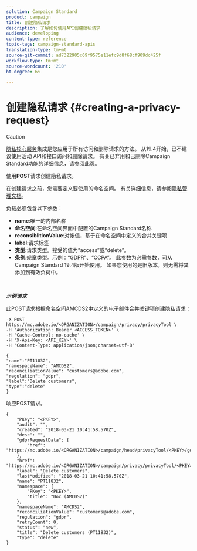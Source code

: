 ```yaml
---
solution: Campaign Standard
product: campaign
title: 创建隐私请求
description: 了解如何使用API创建隐私请求
audience: developing
content-type: reference
topic-tags: campaign-standard-apis
translation-type: tm+mt
source-git-commit: ad7322905c69f9575e11efc9d8f68cf909dc425f
workflow-type: tm+mt
source-wordcount: '210'
ht-degree: 6%

---
```



# 创建隐私请求 {#creating-a-privacy-request}

>[!CAUTION]
>
>[隐私核心服务](https://adobe.io/apis/cloudplatform/gdpr.html)集成是您应用于所有访问和删除请求的方法。 从19.4开始，已不建议使用活动 API和接口访问和删除请求。 有关已弃用和已删除Campaign Standard功能的详细信息，请参阅[此页](../../rn/using/deprecated-features.md)。

使用&#x200B;**POST**&#x200B;请求创建隐私请求。

在创建请求之前，您需要定义要使用的命名空间。 有关详细信息，请参阅[隐私管理文档](https://helpx.adobe.com/cn/campaign/kb/acs-privacy.html#ManagingPrivacyRequests)。

负载必须包含以下参数：

* **name**:唯一的内部名称
* **命名空间**:在命名空间界面中配置的Campaign Standard名称
* **reconsiblitionValue**:对帐值，基于在命名空间中定义的合并关键项
* **label**:请求标签
* **类型**:请求类型。接受的值为“access”或“delete”。
* **条例**:规章类型。示例：“GDPR”、“CCPA”。 此参数为必需参数，可从Campaign Standard 19.4版开始使用。 如果您使用的是旧版本，则无需将其添加到有效负荷中。

<br/>

***示例请求***

此POST请求根据命名空间AMCDS2中定义的电子邮件合并关键项创建隐私请求：

```
-X POST https://mc.adobe.io/<ORGANIZATION>/campaign/privacy/privacyTool \
-H 'Authorization: Bearer <ACCESS_TOKEN>' \
-H 'Cache-Control: no-cache' \
-H 'X-Api-Key: <API_KEY>' \
-H 'Content-Type: application/json;charset=utf-8'

{
"name":"PT11832",
"namespaceName": "AMCDS2",
"reconciliationValue": "customers@adobe.com",
"regulation": "gdpr",
"label":"Delete customers",
"type":"delete"
}
```

响应POST请求。

```
{
    "PKey": "<PKEY>",
    "audit": "",
    "created": "2018-03-21 10:41:58.570Z",
    "desc": "",
    "gdprRequestData": {
        "href": "https://mc.adobe.io/<ORGANIZATION>/campaign/head/privacyTool/<PKEY>/gdprRequestData/"
    },
    "href": "https://mc.adobe.io/<ORGANIZATION>/campaign/privacy/privacyTool/<PKEY>",
    "label": "Delete customers",
    "lastModified": "2018-03-21 10:41:58.570Z",
    "name": "PT11832",
    "namespace": {
        "PKey": "<PKEY>",
        "title": "Doc (AMCDS2)"
    },
    "namespaceName": "AMCDS2",
    "reconciliationValue": "customers@adobe.com",
    "regulation": "gdpr",
    "retryCount": 0,
    "status": "new",
    "title": "Delete customers (PT11832)",
    "type": "delete"
}
```
